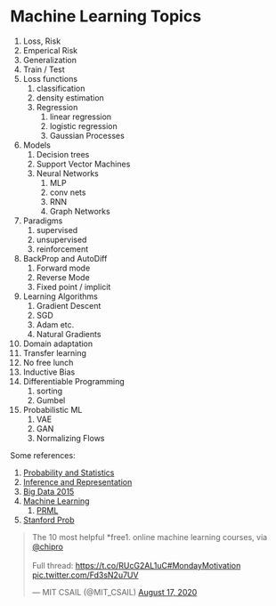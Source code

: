# Machine Learning Topics

1. Loss, Risk
1. Emperical Risk
1. Generalization
1. Train / Test
1. Loss functions
    1. classification
    1. density estimation
    1. Regression
        1. linear regression
        1. logistic regression
        1. Gaussian Processes
1. Models
    1. Decision trees
    1. Support Vector Machines
    1. Neural Networks
        1. MLP
        1. conv nets
        1. RNN
        1. Graph Networks
1. Paradigms
    1. supervised
    1. unsupervised
    1. reinforcement
1. BackProp and AutoDiff
    1. Forward mode
    1. Reverse Mode
    1. Fixed point / implicit
1. Learning Algorithms
    1. Gradient Descent
    1. SGD
    1. Adam etc.
    1. Natural Gradients
1. Domain adaptation
1. Transfer learning
1. No free lunch
1. Inductive Bias
1. Differentiable Programming
    1. sorting
    1. Gumbel 
1. Probabilistic ML
    1. VAE
    1. GAN
    1. Normalizing Flows


Some references:
 1. [Probability and Statistics](https://cims.nyu.edu/~cfgranda/pages/DSGA1002_fall17/index.html)
 1. [Inference and Representation](https://inf16nyu.github.io/home/)
 1. [Big Data 2015](https://www.vistrails.org/index.php/Course:_Big_Data_2015)
 1. [Machine Learning](https://davidrosenberg.github.io/ml2017/#resources)
     1. [PRML](https://github.com/cranmer/PRML)
 1. [Stanford Prob](http://cs229.stanford.edu/section/cs229-prob.pdf) 

<blockquote class="twitter-tweet"><p lang="en" dir="ltr">The 10 most helpful *free1. online machine learning courses, via <a href="https://twitter.com/chipro?ref_src=twsrc%5Etfw">@chipro</a><br><br>Full thread: <a href="https://t.co/RUcG2AL1uC">https://t.co/RUcG2AL1uC</a><a href="https://twitter.com/hashtag/MondayMotivation?src=hash&amp;ref_src=twsrc%5Etfw">#MondayMotivation</a> <a href="https://t.co/Fd3sN2u7UV">pic.twitter.com/Fd3sN2u7UV</a></p>&mdash; MIT CSAIL (@MIT_CSAIL) <a href="https://twitter.com/MIT_CSAIL/status/1295391687783718914?ref_src=twsrc%5Etfw">August 17, 2020</a></blockquote> <script async src="https://platform.twitter.com/widgets.js" charset="utf-8"></script>
